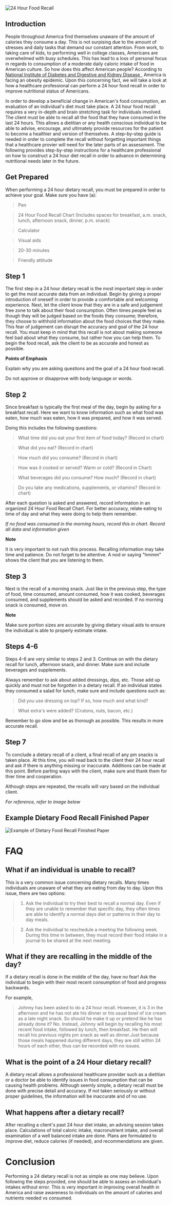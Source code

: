 ![ 24 Hour Food Recall ]( https://github.com/lakinsimmerman/Dietary-Food-Recall/blob/master/ll.jpg )
## Introduction ## 
People throughout America find themselves unaware of the amount of calories they consume a day.
This is not surpising due to the amount of stresses and daily tasks that demand our constant attention. From work, to taking care of  kids, to performing well in college classes, Americans are overwhelmed with busy schedules. 
This has lead to a loss of personal focus in regards to consumption of a moderate daily caloric intake of food in American culture. 
So how does this affect American people? 
According to [ National Institute of Diabetes and Digestive and Kidney Disease ]( https://www.niddk.nih.gov/health-information/health-statistics/overweight-obesity), America is facing an obesity epidemic. Upon this concerning fact, we will take a look at how a healthcare professional can perform a 24 hour food recall in order to improve nutritional status of Americans.


In order to develop a beneficial change in American's food consumption, an evaluation of an individual's diet must take place. 
A 24 hour food recall requires a very in-depth and brain stretching task for individuals involved. 
The client must be able to recall all the food that they have consumed in the last 24 hours. 
This allows a dietitian or any health conscious individual to be able to advise, encourage, and ultimately provide resources for the patient to become a healthier and version of themselves.
A step-by-step guide is needed in order to complete the recall without forgetting important things that a healthcare provier will need for the later parts of an assessment. 
The following provides step-by-step instructions for a healthcare professional on how to construct a 24 hour diet recall in order to advance in determining nutritional needs later in the future. 

## Get Prepared ##
When performing a 24 hour dietary recall, you must be prepared in order to achieve your goal. Make sure you have (a):
>Pen

>24 Hour Food Recall Chart (Includes spaces for breakfast, a.m. snack, lunch, afternoon snack, dinner, p.m. snack)

>Calculator

>Visual aids

>20-30 minutes

>Friendly attitude


## Step 1 ##
The first step in a 24 hour dietary recall is the most important step in order to get the most accurate data from an individual. 
Begin by giving a proper introduction of oneself in order to provide a comfortable and welcoming experience. 
Next, let the client know that they are in a safe and judgement free zone to talk about their food consumption. 
Often times people feel as though they will be judged based on the foods they consume; therefore, they choose to withhold information about the food choices that they make.
This fear of judgement can disrupt the accuracy and goal of the 24 hour recall. 
You must keep in mind that this recall is not about making someone feel bad about what they consume, but rather how you can help them. 
To begin the food recall, ask the client to be as accurate and honest as possible.

**Points of Emphasis**

Explain why you are asking questions and the goal of a 24 hour food recall.

Do not approve or disapprove with body language or words.

## Step 2 ##
Since breakfast is typically the first meal of the day, begin by asking for a breakfast recall. 
Here we want to know information such as what food was eaten, how much was eaten, how it was prepared, and how it was served.

Doing this includes the following questions:

>What time did you eat your first item of food today? (Record in chart) 

>What did you eat? (Record in chart)

>How much did you consume? (Record in chart) 

>How was it cooked or served? Warm or cold? (Record in Chart)

>What beverages did you consume? How much? (Record in chart)

>Do you take any medications, supplements, or vitamins? (Record in chart)

After each question is asked and answered, record information in an organized 24 Hour Food Recall Chart. For better accuracy, relate eating to time of day and what they were doing to help them remember. 

*If no food was consumed in the morning hours, record this in chart. Record all data and information given* 

**Note**

It is very important to not rush this process. 
Recalling information may take time and patience.
Do not forget to be attentive. A nod or saying "hmmm" shows the client that you are listening to them.  


## Step 3 ##
Next is the recall of a morning snack. Just like in the previous step, the type of food, time consumed, amount consumed, how it was cooked, beverages consumed, and supplements should be asked and recorded. If no morning snack is consumed, move on. 

**Note** 

Make sure portion sizes are accurate by giving dietary visual aids to ensure the individual is able to properly estimate intake.

## Steps 4-6 ##
Steps 4-6 are very similar to steps 2 and 3.
Continue on with the dietary recall for lunch, afternoon snack, and dinner. Make sure and include beverages and supplements.

Always remember to ask about added dressings, dips, etc. Those add up quickly and must not be forgotten in a dietary recall.
If an individual states they consumed a salad for lunch, make sure and include questions such as:

>Did you use dressing on top? If so, how much and what kind?

>What extra's were added? (Crutons, nuts, bacon, etc.)

Remember to go slow and be as thorough as possible. This results in more accurate recall. 

## Step 7 ##
To conclude a dietary recall of a client, a final recall of any pm snacks is taken place. 
At this time, you will read back to the client their 24 hour recall and ask if there is anything missing or inaccurate. 
Additions can be made at this point. 
Before parting ways with the client, make sure and thank them for thier time and cooperation. 

Although steps are repeated, the recalls will vary based on the individual client. 

*For reference, refer to image below*

## Example Dietary Food Recall Finished Paper ##
![ Example of Dietary Food Recall Finished Paper ](https://github.com/lakinsimmerman/Dietary-Food-Recall/blob/master/th3AOK1F13.jpg)


# FAQ #
## What if an individual is unable to recall? ##

This is a very common issue concerning dietary recalls. Many times individuals are unaware of what they are eating from day to day. 
Upon this issue, there are two options:

>1. Ask the individual to try their best to recall a normal day. Even if they are unable to remember that specific day, they often times are able to identify a normal days diet or patterns in their day to day meals. 

>2. Ask the individual to reschedule a meeting the following week. During this time in between, they must record their food intake in a journal to be shared at the next meeting. 

## What if they are recalling in the middle of the day? 

If a dietary recall is done in the middle of the day, have no fear!
Ask the individual to begin with their most recent consumption of food and progress backwards. 

For example, 

>Johnny has been asked to do a 24 hour recall. However, it is 3 in the afternoon and he has not ate his dinner or his usual bowl of ice cream as a late night snack. So should he make it up or pretend like he has already done it? No. Instead, Johnny will begin by recalling his most recent food intake, followed by lunch, then breakfast. He then will recall his previous nights pm snack as well as dinner.Just because those meals happened during different days, they are still within 24 hours of each other, thus can be recorded with no issues.

## What is the point of a 24 Hour dietary recall?

A dietary recall allows a professional healthcare provider such as a dietitian or a doctor be able to identify issues in food consumption that can be causing health problems.
Although seemly simple, a dietary recall must be done with precise detail and accuracy. 
If not taken seriously or without proper guidelines, the information will be inaccurate and of no use. 

## What happens after a dietary recall? ##

After recalling a client's past 24 hour diet intake, an advising session takes place. 
Calculations of total caloric intake, macronutrient intake, and overall examination of a well balanced intake are done. 
Plans are formulated to improve diet, reduce calories (if needed), and recommendations are given.

# Conclusion #
Performing a 24 dietary recall is not as simple as one may believe. 
Upon following the steps provided, one should be able to assess an individual's intakes without error. 
This is very important in improving overall health in America and raise awareness to individuals on the amount of calories and nutrients needed vs consumed. 


